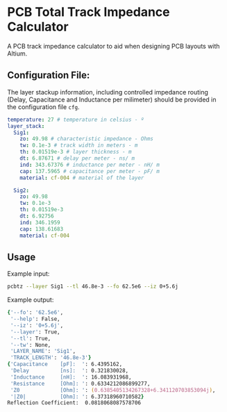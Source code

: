 # PCB Total Track Impedance Calculator

A PCB track impedance calculator to aid 
when designing PCB layouts with Altium. 

## Configuration File:

The layer stackup information, including 
controlled impedance routing (Delay, Capacitance and 
Inductance per milimeter) should be provided in the 
configuration file ```cfg```.

```yaml
temperature: 27 # temperature in celsius - º
layer_stack:
  Sig1:
    zo: 49.98 # characteristic impedance - Ohms
    tw: 0.1e-3 # track width in meters - m
    th: 0.01519e-3 # layer thickness - m
    dt: 6.87671 # delay per meter - ns/ m
    ind: 343.67376 # inductance per meter - nH/ m
    cap: 137.5965 # capacitance per meter - pF/ m
    material: cf-004 # material of the layer

  Sig2:
    zo: 49.98 
    tw: 0.1e-3 
    th: 0.01519e-3 
    dt: 6.92756 
    ind: 346.1959
    cap: 138.61683
    material: cf-004
```

## Usage
Example input:
```zsh
pcbtz --layer Sig1 --tl 46.8e-3 --fo 62.5e6 --iz 0+5.6j
```

Example output:
```zsh
{'--fo': '62.5e6',
 '--help': False,
 '--iz': '0+5.6j',
 '--layer': True,
 '--tl': True,
 '--tw': None,
 'LAYER_NAME': 'Sig1',
 'TRACK_LENGTH': '46.8e-3'}
{'Capacitance    [pF]:  ': 6.4395162,
 'Delay          [ns]:  ': 0.321830028,
 'Inductance     [nH]:  ': 16.083931968,
 'Resistance     [Ohm]: ': 0.6334212086899277,
 'Z0             [Ohm]: ': (0.6385405134267328+6.341120703853094j),
 '|Z0|           [Ohm]: ': 6.37318960710582}
Reflection Coefficient:  0.0818068087578706
```